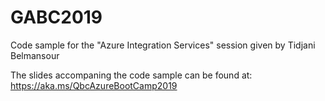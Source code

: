 # GABC2019
Code sample for the "Azure Integration Services" session given by Tidjani Belmansour

The slides accompaning the code sample can be found at: <https://aka.ms/QbcAzureBootCamp2019>
